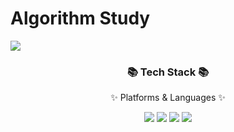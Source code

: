 # Algorithm Study

<img src="https://capsule-render.vercel.app/api?type=waving&color=auto&height=200&section=header&text=Algorithm%20Study&fontSize=90" />
<div align="center">
        <h3>📚 Tech Stack 📚</h3>
	      <p>✨ Platforms & Languages ✨</p>
</div>
<div align="center">
	<img src="https://img.shields.io/badge/Python-3776AB?style=flat&logo=Python&logoColor=white"/>
 	<img src="https://img.shields.io/badge/Jupyter-F37626?style=flat&logo=Jupyter&logoColor=white"/>
	<img src="https://img.shields.io/badge/pandas-150458?style=flat&logo=pandas&logoColor=white"/>
	<img src="https://img.shields.io/badge/Numpy-013243?style=flat&logo=Numpy&logoColor=white"/>
